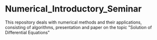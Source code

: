 # Numerical_Introductory_Seminar
This repository deals with numerical methods and their applications, consisting of algorithms, presentation and paper on the topic "Solution of Differential Equations" 
